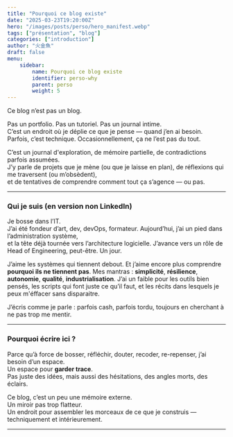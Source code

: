 ```yaml
---
title: "Pourquoi ce blog existe"
date: "2025-03-23T19:20:00Z"
hero: "/images/posts/perso/hero_manifest.webp"
tags: ["présentation", "blog"]
categories: ["introduction"]
author: "火金魚"
draft: false
menu:
    sidebar:
        name: Pourquoi ce blog existe
        identifier: perso-why
        parent: perso
        weight: 5
---
```


Ce blog n’est pas un blog.

Pas un portfolio. Pas un tutoriel. Pas un journal intime.  
C’est un endroit où je déplie ce que je pense — quand j’en ai besoin.  
Parfois, c’est technique. Occasionnellement, ça ne l’est pas du tout.

C’est un journal d'exploration, de mémoire partielle, de contradictions parfois assumées.  
J’y parle de projets que je mène (ou que je laisse en plan), de réflexions qui me traversent (ou m’obsèdent),  
et de tentatives de comprendre comment tout ça s’agence — ou pas.

---

### Qui je suis (en version non LinkedIn)

Je bosse dans l’IT.  
J’ai été fondeur d’art, dev, devOps, formateur. Aujourd’hui, j’ai un pied dans l’administration système,  
et la tête déjà tournée vers l’architecture logicielle. J’avance vers un rôle de Head of Engineering, peut-être. Un jour.

J’aime les systèmes qui tiennent debout. Et j’aime encore plus comprendre **pourquoi ils ne tiennent pas**.
Mes mantras : **simplicité**, **résilience**, **autonomie**, **qualité**, **industrialisation**.
J’ai un faible pour les outils bien pensés, les scripts qui font juste ce qu’il faut, et les récits dans lesquels je peux m'éffacer sans disparaitre.

J’écris comme je parle : parfois cash, parfois tordu, toujours en cherchant à ne pas trop me mentir.

---

### Pourquoi écrire ici ?

Parce qu’à force de bosser, réfléchir, douter, recoder, re-repenser, j’ai besoin d’un espace.  
Un espace pour **garder trace**.  
Pas juste des idées, mais aussi des hésitations, des angles morts, des éclairs.

Ce blog, c’est un peu une mémoire externe.  
Un miroir pas trop flatteur.  
Un endroit pour assembler les morceaux de ce que je construis — techniquement et intérieurement.

---